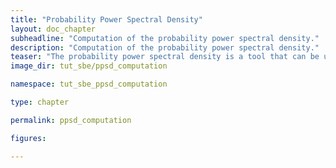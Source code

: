 ```yaml
---
title: "Probability Power Spectral Density"
layout: doc_chapter
subheadline: "Computation of the probability power spectral density."
description: "Computation of the probability power spectral density."
teaser: "The probability power spectral density is a tool that can be used to determine the data quality and eventual problems with the data recorder or the sensor. psysmon provides the tools to compute the probability power spectral density (PPSD) for the complete data set which then can be used to create the PPSD plots for the desired time spans."
image_dir: tut_sbe/ppsd_computation

namespace: tut_sbe_ppsd_computation

type: chapter

permalink: ppsd_computation

figures:

---
```



